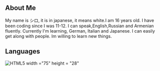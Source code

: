 ## About Me 
My name is シロ, it is in japanese, it means white.I am 16 years old.
I have been coding since I was 11-12.
I can speak,English,Russian and Armenian fluently. Currently I'm learning, German, Italian and Japanese.
I can easily get along with people. Im willing to learn new things.
## Languages 
![HTML5](https://www.w3.org/html/logo/downloads/HTML5_Logo_512.png) width ="75" height = "28"
